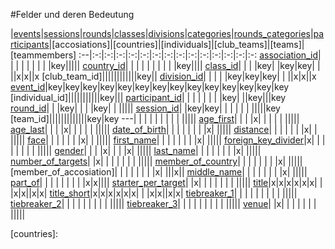 #Felder und deren Bedeutung

|[events]|[sessions]|[rounds]|[classes]|[divisions]|[categories]|[rounds_categories]|[participants]|[accosiations]|[countries]|[individuals]|[club_teams]|[teams]|[teammembers]
:--|:-:|:-:|:-:|:-:|:-:|:-:|:-:|:-:|:-:|:-:|:-:|:-:|:-:|:-:
[association_id]| | | | | | | | |key|||||
[country_id]| | | | | | | | | |key||||
[class_id]| | | |key| |key|key| | ||x|x||x
[club_team_id]||||||||||||key||
[division_id]| | | | |key|key|key| | ||x|x||x
[event_id]|key|key|key|key|key|key|key|key|key|key|key|key|key|key
[individual_id]|||||||||||key|||
[participant_id]| | | | | | | |key| ||key|||key
[round_id]| | |key| | | |key| | |||||
[session_id]| |key|key| | | | | | |||||key
[team_id]|||||||||||||key|key
---| | | | | | | | | |||||
[age_first]| | | |x| | | | | |||||
[age_last]| | | |x| | | | | |||||
[date_of_birth]| | | | | | | |x| |||||
[distance]| | | | | | |x| | |||||
[face]| | | | | | |x| | |||||
[first_name]| | | | | | | |x| |||||
[foreign_key_divider]|x| | | | | | | | |||||
[gender]| | | |x| | | |x| |||||
[last_name]| | | | | | | |x| |||||
[number_of_targets]| |x| | | | | | | |||||
[member_of_country]| | | | | | | |x| |||||
[member_of_accosiation]| | | | | | | |x| |||x||
[middle_name]| | | | | | | |x| |||||
[part_of]| | | | | | | | |x|x||||
[starter_per_target]| |x| | | | | | | |||||
[title]|x|x|x|x|x|x| | |x|x||x|x|
[title_short]|x|x|x|x|x|x| | |x|x||x|x|
[tiebreaker_1]| | | | | | | | | |||||
[tiebreaker_2]| | | | | | | | | |||||
[tiebreaker_3]| | | | | | | | | |||||
[venue]| |x| | | | | | | |||||



[events]:kapitel_02_01.md
[sessions]:kapitel_02_03.md
[rounds]:kapitel_02_08.md
[classes]:kapitel_02_05.md
[categories]:kapitel_02_07.md
[divisions]:kapitel_02_06.md
[rounds_categories]:kapitel_02_09.md
[participants]:
[accosiations]:
[countries]:




[age_first]: kapitel_07_a.md#age_first
[age_last]: kapitel_07_a.md#age_last
[association_id]: kapitel_07_a.md#association_id

[class_id]: kapitel_07_c.md#class_id
[country_id]: kapitel_07_c.md#country_id

[date_of_birth]: kapitel_07_d.md#date_of_birth
[division_id]: kapitel_07_d.md#division_id
[distance]: kapitel_07_d.md#distance

[event_id]: kapitel_07_e.md#event_id

[face]: kapitel_07_f.md#face
[first_name]:kapitel_07_f.md#first_name
[foreign_key_divider]: kapitel_07_f.md#foreign_key_divider

[gender]: kapitel_07_g.md#gender

[last_name]: kapitel_07_l.md#last_name

[member_of_country]: kapitel_07_m.md#member_of_country
[middle_name]: kapitel_07_m.md#middle_name

[number_of_targets]: kapitel_07_n.md#number_of_targets

[participant_id]: kapitel_07_p.md#participant_id
[part_of]: kapitel_07_p.md#part_of

[round_id]: kapitel_07_r.md#round_id

[session_id]: kapitel_07_s.md#session_id
[starter_per_target]: kapitel_07_s.md#starter_per_target

[tiebreaker_1]:  kapitel_07_t.md#tiebreaker
[tiebreaker_2]:  kapitel_07_t.md#tiebreaker
[tiebreaker_3]:  kapitel_07_t.md#tiebreaker
[title]:  kapitel_07_t.md#title
[title_short]:  kapitel_07_t.md#title_short

[venue]: kapitel_07_v.md#venue
